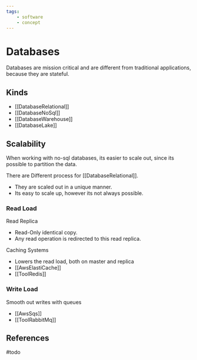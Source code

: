 ```yaml
---
tags:
    - software
    - concept
---
```

# Databases

Databases are mission critical and are different from traditional applications, because they are stateful.

## Kinds

* [[DatabaseRelational]]
* [[DatabaseNoSql]]
* [[DatabaseWarehouse]]
* [[DatabaseLake]]

## Scalability

When working with no-sql databases, its easier to scale out, since its possible to partition the data.

There are Different process for [[DatabaseRelational]].

* They are scaled out in a unique manner.
* Its easy to scale up, however its not always possible.

### Read Load

Read Replica

* Read-Only identical copy.
* Any read operation is redirected to this read replica.

Caching Systems

* Lowers the read load, both on master and replica
* [[AwsElastiCache]]
* [[ToolRedis]]

### Write Load

Smooth out writes with queues

* [[AwsSqs]]
* [[ToolRabbitMq]]

## References

#todo
